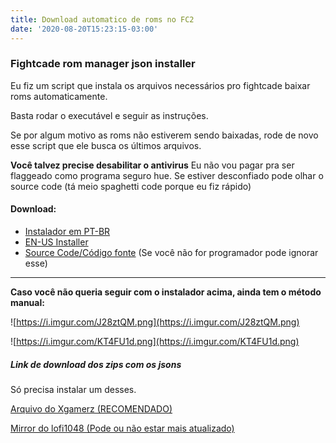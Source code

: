 ```yaml
---
title: Download automatico de roms no FC2
date: '2020-08-20T15:23:15-03:00'
---
```

### Fightcade rom manager json installer
Eu fiz um script que instala os arquivos necessários pro fightcade baixar roms automaticamente.

Basta rodar o executável e seguir as instruções.

Se por algum motivo as roms não estiverem sendo baixadas, rode de novo esse script que ele busca os últimos arquivos.


**Você talvez precise desabilitar o antivirus**
Eu não vou pagar pra ser flaggeado como programa seguro hue. Se estiver desconfiado pode olhar o source code (tá meio spaghetti code porque eu fiz rápido)

#### Download:
- [Instalador em PT-BR](https://drive.google.com/file/d/1kujwVCDH_EEoSKDg5C4IIFW-TIhD311r/view?usp=sharing)
- [EN-US Installer](https://drive.google.com/file/d/1kujwVCDH_EEoSKDg5C4IIFW-TIhD311r/view?usp=sharing)
- [Source Code/Código fonte](https://drive.google.com/file/d/1_-8jyPOIeKMnLJuZwWjndpwC_1pwTa98/view?usp=sharing) (Se você não for programador pode ignorar esse)

---


**Caso você não queria seguir com o instalador acima, ainda tem o método manual:**

![https://i.imgur.com/J28ztQM.png](https://i.imgur.com/J28ztQM.png)

![https://i.imgur.com/KT4FU1d.png](https://i.imgur.com/KT4FU1d.png)


##### Link de download dos zips com os jsons
Só precisa instalar um desses.

[Arquivo do Xgamerz (RECOMENDADO)](http://5.135.3.66/rompack.zip)

[Mirror do lofi1048 (Pode ou não estar mais atualizado)](https://drive.google.com/file/d/19mqMUmHr4MAeGYwsX7ZWLy7BjefoVGm6RIZC/view?usp=sharing)

